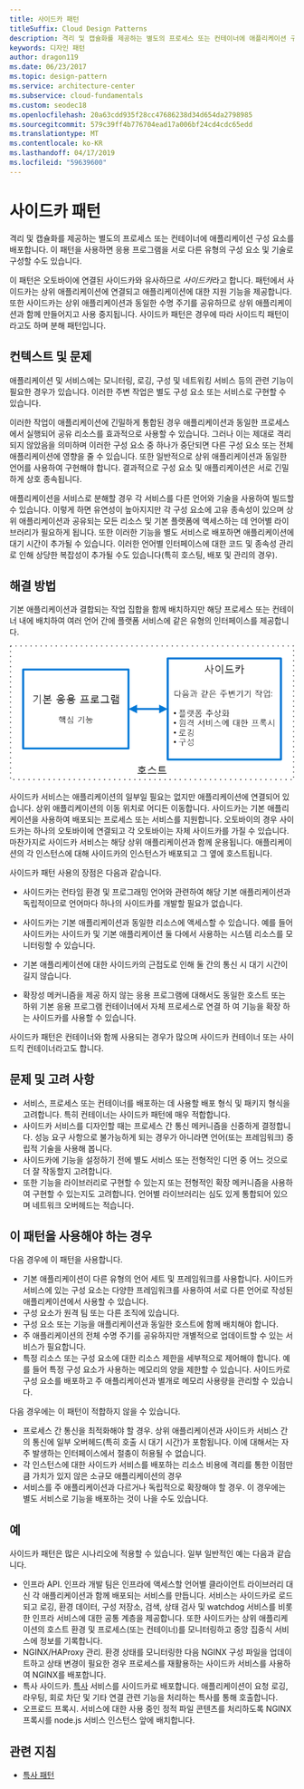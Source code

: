 ```yaml
---
title: 사이드카 패턴
titleSuffix: Cloud Design Patterns
description: 격리 및 캡슐화를 제공하는 별도의 프로세스 또는 컨테이너에 애플리케이션 구성 요소를 배포합니다.
keywords: 디자인 패턴
author: dragon119
ms.date: 06/23/2017
ms.topic: design-pattern
ms.service: architecture-center
ms.subservice: cloud-fundamentals
ms.custom: seodec18
ms.openlocfilehash: 20a63cdd935f28cc47686238d34d654da2798985
ms.sourcegitcommit: 579c39ff4b776704ead17a006bf24cd4cdc65edd
ms.translationtype: MT
ms.contentlocale: ko-KR
ms.lasthandoff: 04/17/2019
ms.locfileid: "59639600"
---
```

# <a name="sidecar-pattern"></a>사이드카 패턴

격리 및 캡슐화를 제공하는 별도의 프로세스 또는 컨테이너에 애플리케이션 구성 요소를 배포합니다. 이 패턴을 사용하면 응용 프로그램을 서로 다른 유형의 구성 요소 및 기술로 구성할 수도 있습니다.

이 패턴은 오토바이에 연결된 사이드카와 유사하므로 *사이드카*라고 합니다. 패턴에서 사이드카는 상위 애플리케이션에 연결되고 애플리케이션에 대한 지원 기능을 제공합니다. 또한 사이드카는 상위 애플리케이션과 동일한 수명 주기를 공유하므로 상위 애플리케이션과 함께 만들어지고 사용 중지됩니다. 사이드카 패턴은 경우에 따라 사이드킥 패턴이라고도 하며 분해 패턴입니다.

## <a name="context-and-problem"></a>컨텍스트 및 문제

애플리케이션 및 서비스에는 모니터링, 로깅, 구성 및 네트워킹 서비스 등의 관련 기능이 필요한 경우가 있습니다. 이러한 주변 작업은 별도 구성 요소 또는 서비스로 구현할 수 있습니다.

이러한 작업이 애플리케이션에 긴밀하게 통합된 경우 애플리케이션과 동일한 프로세스에서 실행되어 공유 리소스를 효과적으로 사용할 수 있습니다. 그러나 이는 제대로 격리되지 않았음을 의미하며 이러한 구성 요소 중 하나가 중단되면 다른 구성 요소 또는 전체 애플리케이션에 영향을 줄 수 있습니다. 또한 일반적으로 상위 애플리케이션과 동일한 언어를 사용하여 구현해야 합니다. 결과적으로 구성 요소 및 애플리케이션은 서로 긴밀하게 상호 종속됩니다.

애플리케이션을 서비스로 분해할 경우 각 서비스를 다른 언어와 기술을 사용하여 빌드할 수 있습니다. 이렇게 하면 유연성이 높아지지만 각 구성 요소에 고유 종속성이 있으며 상위 애플리케이션과 공유되는 모든 리소스 및 기본 플랫폼에 액세스하는 데 언어별 라이브러리가 필요하게 됩니다. 또한 이러한 기능을 별도 서비스로 배포하면 애플리케이션에 대기 시간이 추가될 수 있습니다. 이러한 언어별 인터페이스에 대한 코드 및 종속성 관리로 인해 상당한 복잡성이 추가될 수도 있습니다(특히 호스팅, 배포 및 관리의 경우).

## <a name="solution"></a>해결 방법

기본 애플리케이션과 결합되는 작업 집합을 함께 배치하지만 해당 프로세스 또는 컨테이너 내에 배치하여 여러 언어 간에 플랫폼 서비스에 같은 유형의 인터페이스를 제공합니다.

![사이드카 패턴의 다이어그램](./_images/sidecar.png)

사이드카 서비스는 애플리케이션의 일부일 필요는 없지만 애플리케이션에 연결되어 있습니다. 상위 애플리케이션의 이동 위치로 어디든 이동합니다. 사이드카는 기본 애플리케이션을 사용하여 배포되는 프로세스 또는 서비스를 지원합니다. 오토바이의 경우 사이드카는 하나의 오토바이에 연결되고 각 오토바이는 자체 사이드카를 가질 수 있습니다. 마찬가지로 사이드카 서비스는 해당 상위 애플리케이션과 함께 운용됩니다. 애플리케이션의 각 인스턴스에 대해 사이드카의 인스턴스가 배포되고 그 옆에 호스트됩니다.

사이드카 패턴 사용의 장점은 다음과 같습니다.

- 사이드카는 런타임 환경 및 프로그래밍 언어와 관련하여 해당 기본 애플리케이션과 독립적이므로 언어마다 하나의 사이드카를 개발할 필요가 없습니다.

- 사이드카는 기본 애플리케이션과 동일한 리소스에 액세스할 수 있습니다. 예를 들어 사이드카는 사이드카 및 기본 애플리케이션 둘 다에서 사용하는 시스템 리소스를 모니터링할 수 있습니다.

- 기본 애플리케이션에 대한 사이드카의 근접도로 인해 둘 간의 통신 시 대기 시간이 길지 않습니다.

- 확장성 메커니즘을 제공 하지 않는 응용 프로그램에 대해서도 동일한 호스트 또는 하위 기본 응용 프로그램 컨테이너에서 자체 프로세스로 연결 하 여 기능을 확장 하는 사이드카를 사용할 수 있습니다.

사이드카 패턴은 컨테이너와 함께 사용되는 경우가 많으며 사이드카 컨테이너 또는 사이드킥 컨테이너라고도 합니다.

## <a name="issues-and-considerations"></a>문제 및 고려 사항

- 서비스, 프로세스 또는 컨테이너를 배포하는 데 사용할 배포 형식 및 패키지 형식을 고려합니다. 특히 컨테이너는 사이드카 패턴에 매우 적합합니다.
- 사이드카 서비스를 디자인할 때는 프로세스 간 통신 메커니즘을 신중하게 결정합니다. 성능 요구 사항으로 불가능하게 되는 경우가 아니라면 언어(또는 프레임워크) 중립적 기술을 사용해 봅니다.
- 사이드카에 기능을 설정하기 전에 별도 서비스 또는 전형적인 디먼 중 어느 것으로 더 잘 작동할지 고려합니다.
- 또한 기능을 라이브러리로 구현할 수 있는지 또는 전형적인 확장 메커니즘을 사용하여 구현할 수 있는지도 고려합니다. 언어별 라이브러리는 심도 있게 통합되어 있으며 네트워크 오버헤드는 적습니다.

## <a name="when-to-use-this-pattern"></a>이 패턴을 사용해야 하는 경우

다음 경우에 이 패턴을 사용합니다.

- 기본 애플리케이션이 다른 유형의 언어 세트 및 프레임워크를 사용합니다. 사이드카 서비스에 있는 구성 요소는 다양한 프레임워크를 사용하여 서로 다른 언어로 작성된 애플리케이션에서 사용할 수 있습니다.
- 구성 요소가 원격 팀 또는 다른 조직에 있습니다.
- 구성 요소 또는 기능을 애플리케이션과 동일한 호스트에 함께 배치해야 합니다.
- 주 애플리케이션의 전체 수명 주기를 공유하지만 개별적으로 업데이트할 수 있는 서비스가 필요합니다.
- 특정 리소스 또는 구성 요소에 대한 리소스 제한을 세부적으로 제어해야 합니다. 예를 들어 특정 구성 요소가 사용하는 메모리의 양을 제한할 수 있습니다. 사이드카로 구성 요소를 배포하고 주 애플리케이션과 별개로 메모리 사용량을 관리할 수 있습니다.

다음 경우에는 이 패턴이 적합하지 않을 수 있습니다.

- 프로세스 간 통신을 최적화해야 할 경우. 상위 애플리케이션과 사이드카 서비스 간의 통신에 일부 오버헤드(특히 호출 시 대기 시간)가 포함됩니다. 이에 대해서는 자주 발생하는 인터페이스에서 절충이 허용될 수 없습니다.
- 각 인스턴스에 대한 사이드카 서비스를 배포하는 리소스 비용에 격리를 통한 이점만큼 가치가 있지 않은 소규모 애플리케이션의 경우
- 서비스를 주 애플리케이션과 다르거나 독립적으로 확장해야 할 경우. 이 경우에는 별도 서비스로 기능을 배포하는 것이 나을 수도 있습니다.

## <a name="example"></a>예

사이드카 패턴은 많은 시나리오에 적용할 수 있습니다. 일부 일반적인 예는 다음과 같습니다.

- 인프라 API. 인프라 개발 팀은 인프라에 액세스할 언어별 클라이언트 라이브러리 대신 각 애플리케이션과 함께 배포되는 서비스를 만듭니다. 서비스는 사이드카로 로드되고 로깅, 환경 데이터, 구성 저장소, 검색, 상태 검사 및 watchdog 서비스를 비롯한 인프라 서비스에 대한 공통 계층을 제공합니다. 또한 사이드카는 상위 애플리케이션의 호스트 환경 및 프로세스(또는 컨테이너)를 모니터링하고 중앙 집중식 서비스에 정보를 기록합니다.
- NGINX/HAProxy 관리. 환경 상태를 모니터링한 다음 NGINX 구성 파일을 업데이트하고 상태 변경이 필요한 경우 프로세스를 재활용하는 사이드카 서비스를 사용하여 NGINX를 배포합니다.
- 특사 사이드카. [특사](./ambassador.md) 서비스를 사이드카로 배포합니다. 애플리케이션이 요청 로깅, 라우팅, 회로 차단 및 기타 연결 관련 기능을 처리하는 특사를 통해 호출합니다.
- 오프로드 프록시. 서비스에 대한 사용 중인 정적 파일 콘텐츠를 처리하도록 NGINX 프록시를 node.js 서비스 인스턴스 앞에 배치합니다.

## <a name="related-guidance"></a>관련 지침

- [특사 패턴](./ambassador.md)
